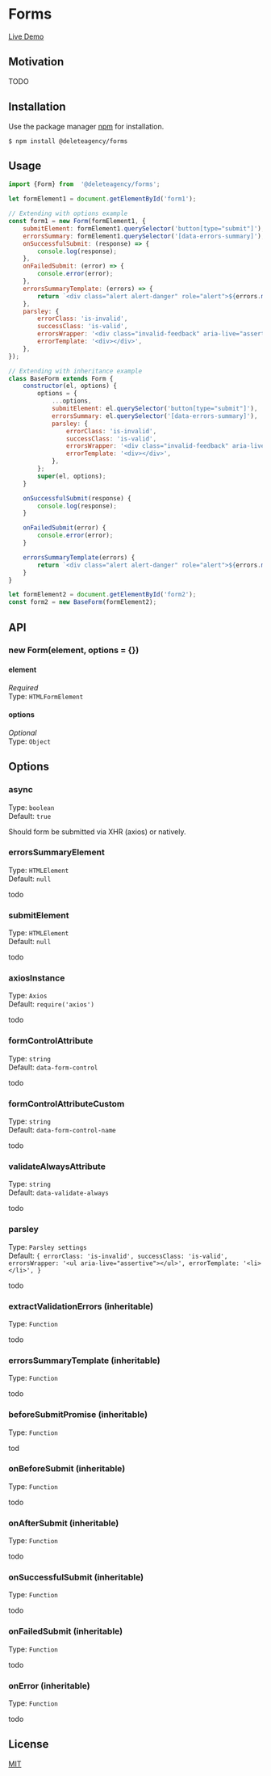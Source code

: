 # Forms

[Live Demo](https://delete-agency.github.io/forms/)

## Motivation

TODO


## Installation

Use the package manager [npm](https://docs.npmjs.com/about-npm/) for installation.

```
$ npm install @deleteagency/forms
```

## Usage

```js
import {Form} from  '@deleteagency/forms';

let formElement1 = document.getElementById('form1');

// Extending with options example
const form1 = new Form(formElement1, {
    submitElement: formElement1.querySelector('button[type="submit"]'),
    errorsSummary: formElement1.querySelector('[data-errors-summary]'),
    onSuccessfulSubmit: (response) => {
        console.log(response);
    },
    onFailedSubmit: (error) => {
        console.error(error);
    },
    errorsSummaryTemplate: (errors) => {
        return `<div class="alert alert-danger" role="alert">${errors.map(error => `<div>${error}</div>`).join()}</div>`;
    },
    parsley: {
        errorClass: 'is-invalid',
        successClass: 'is-valid',
        errorsWrapper: '<div class="invalid-feedback" aria-live="assertive"></div>',
        errorTemplate: '<div></div>',
    },
});

// Extending with inheritance example
class BaseForm extends Form {
    constructor(el, options) {
        options = {
            ...options,
            submitElement: el.querySelector('button[type="submit"]'),
            errorsSummary: el.querySelector('[data-errors-summary]'),
            parsley: {
                errorClass: 'is-invalid',
                successClass: 'is-valid',
                errorsWrapper: '<div class="invalid-feedback" aria-live="assertive"></div>',
                errorTemplate: '<div></div>',
            },
        };
        super(el, options);
    }

    onSuccessfulSubmit(response) {
        console.log(response);
    }

    onFailedSubmit(error) {
        console.error(error);
    }

    errorsSummaryTemplate(errors) {
        return `<div class="alert alert-danger" role="alert">${errors.map(error => `<div>${error}</div>`).join()}</div>`;
    }
}

let formElement2 = document.getElementById('form2');
const form2 = new BaseForm(formElement2);
```

## API

### new Form(element, options = {})

#### element

*Required*<br>
Type: `HTMLFormElement`

#### options

*Optional*<br>
Type: `Object`

## Options

### async

Type: `boolean`<br>
Default: `true`

Should form be submitted via XHR (axios) or natively.

### errorsSummaryElement

Type: `HTMLElement`<br>
Default: `null`

todo

### submitElement

Type: `HTMLElement`<br>
Default: `null`

todo

### axiosInstance

Type: `Axios`<br>
Default: `require('axios')`

todo

### formControlAttribute

Type: `string`<br>
Default: `data-form-control`

todo

### formControlAttributeCustom

Type: `string`<br>
Default: `data-form-control-name`

todo

### validateAlwaysAttribute

Type: `string`<br>
Default: `data-validate-always`

todo

### parsley

Type: `Parsley settings`<br>
Default: `{
    errorClass: 'is-invalid',
    successClass: 'is-valid',
    errorsWrapper: '<ul aria-live="assertive"></ul>',
    errorTemplate: '<li></li>',
}`

todo

### extractValidationErrors (inheritable)

Type: `Function`<br>

todo

### errorsSummaryTemplate (inheritable)

Type: `Function`<br>

todo

### beforeSubmitPromise (inheritable)

Type: `Function`<br>

tod

### onBeforeSubmit (inheritable)

Type: `Function`<br>

todo

### onAfterSubmit (inheritable)

Type: `Function`<br>

todo

### onSuccessfulSubmit (inheritable)

Type: `Function`<br>

todo

### onFailedSubmit (inheritable)

Type: `Function`<br>

todo

### onError (inheritable)

Type: `Function`<br>

todo

## License
[MIT](https://choosealicense.com/licenses/mit/)